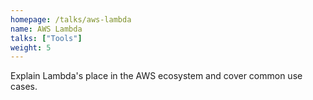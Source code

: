 ```yaml
---
homepage: /talks/aws-lambda
name: AWS Lambda
talks: ["Tools"]
weight: 5
---
```


Explain Lambda's place in the AWS ecosystem and cover common use cases.
